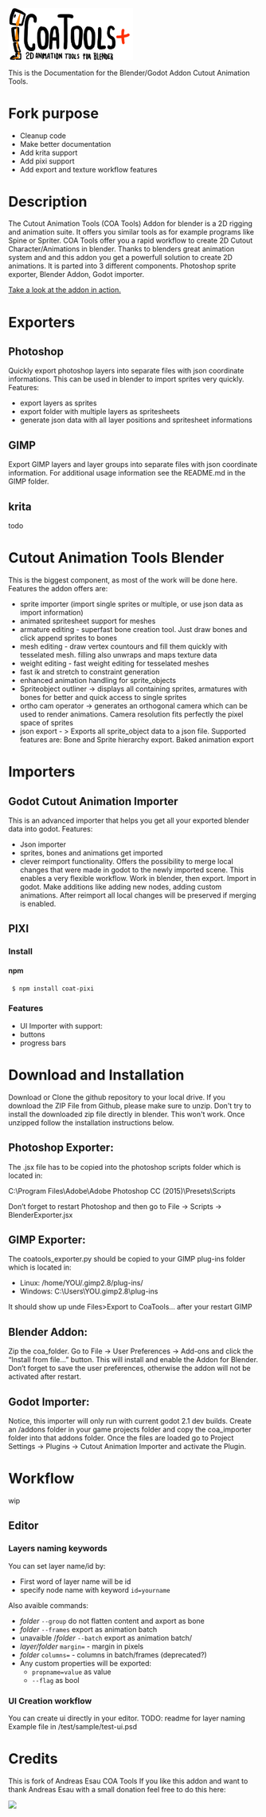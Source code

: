 <img src="./misc/coa_tools_logo.png" width="250">

This is the Documentation for the Blender/Godot Addon Cutout Animation Tools.

# Fork purpose

- Cleanup code
- Make better documentation
- Add krita support
- Add pixi support
- Add export and texture workflow features

# Description
The Cutout Animation Tools (COA Tools) Addon for blender is a 2D rigging and animation suite. It offers you similar tools as for example programs like Spine or Spriter. COA Tools offer you a rapid workflow to create 2D Cutout Character/Animations in blender. Thanks to blenders great animation system and and this addon you get a powerfull solution to create 2D animations. It is parted into 3 different components. Photoshop sprite exporter, Blender Addon, Godot importer.

[Take a look at the addon in action.](https://www.youtube.com/playlist?list=PLPI26-KXCXpA-VMlDIWpmdq6M1m4LEjf_)

# Exporters

## Photoshop
Quickly export photoshop layers into separate files with json coordinate informations. This can be used in blender to import sprites very quickly.
Features:
- export layers as sprites
- export folder with multiple layers as spritesheets
- generate json data with all layer positions and spritesheet informations

## GIMP
Export GIMP layers and layer groups into separate files with json coordinate information. For additional usage information see the README.md in the GIMP folder.

## krita

todo

# Cutout Animation Tools Blender
This is the biggest component, as most of the work will be done here.
Features the addon offers are:
- sprite importer (import single sprites or multiple, or use json data as import information)
- animated spritesheet support for meshes
- armature editing - superfast bone creation tool. Just draw bones and click append sprites to bones
- mesh editing - draw vertex countours and fill them quickly with tesselated mesh. filling also unwraps and maps texture data
- weight editing - fast weight editing for tesselated meshes
- fast ik and stretch to constraint generation
- enhanced animation handling for sprite_objects
- Spriteobject outliner -> displays all containing sprites, armatures with bones for better and quick access to single sprites
- ortho cam operator -> generates an orthogonal camera which can be used to render animations. Camera resolution fits perfectly the pixel space of sprites
- json export - > Exports all sprite_object data to a json file. Supported features are: Bone and Sprite hierarchy export. Baked animation export

# Importers

## Godot Cutout Animation Importer
This is an advanced importer that helps you get all your exported blender data into godot.
Features:
- Json importer
- sprites, bones and animations get imported
- clever reimport functionality. Offers the possibility to merge local changes that were made in godot to the newly imported scene. This enables a very flexible workflow. Work in blender, then export. Import in godot. Make additions like adding new nodes, adding custom animations. After reimport all local changes will be preserved if merging is enabled.

## PIXI

### Install

#### npm

```
 $ npm install coat-pixi
```

### Features

- UI Importer with support:
 - buttons
 - progress bars

# Download and Installation
Download or Clone the github repository to your local drive. If you download the ZIP File from Github, please make sure to unzip.
Don't try to install the downloaded zip file directly in blender. This won't work. Once unzipped follow the installation instructions below.

## Photoshop Exporter:

The .jsx file has to be copied into the photoshop scripts folder which is located in:

C:\Program Files\Adobe\Adobe Photoshop CC (2015)\Presets\Scripts

Don’t forget to restart Photoshop and then go to File -> Scripts -> BlenderExporter.jsx

## GIMP Exporter:

The coatools_exporter.py should be copied to your GIMP plug-ins folder which is located in:
- Linux: /home/YOU/.gimp2.8/plug-ins/
- Windows: C:\Users\YOU\.gimp2.8\plug-ins

It should show up unde Files>Export to CoaTools... after your restart GIMP

## Blender Addon:
Zip the coa_folder.
Go to File -> User Preferences -> Add-ons and click the “Install from file...” button.
This will install and enable the Addon for Blender. Don’t forget to save the user preferences, otherwise the addon will not be activated after restart.

## Godot Importer:
Notice, this importer will only run with current godot 2.1 dev builds.
Create an /addons folder in your game projects folder and copy the coa_importer folder into that addons folder. Once the files are loaded go to Project Settings -> Plugins -> Cutout Animation Importer and activate the Plugin.

# Workflow

wip

## Editor

### Layers naming keywords

You can set layer name/id by:

- First word of layer name will be id
- specify node name with keyword `id=yourname`

Also avaible commands:

- *folder* `--group` do not flatten content and axport as bone
- *folder* `--frames` export as animation batch
- unavaible /*folder* `--batch` export as animation batch/
- *layer/folder* `margin=` - margin in pixels
- *folder* `columns=` - columns in batch/frames (deprecated?)
- Any custom properties will be exported:
  - `propname=value` as value
  - `--flag` as bool

### UI Creation workflow

You can create ui directly in your editor. TODO: readme for layer naming
Example file in /test/sample/test-ui.psd

# Credits
This is fork of Andreas Esau COA Tools
If you like this addon and want to thank Andreas Esau with a small donation feel free to do this here:

[![](https://www.paypalobjects.com/en_US/i/btn/btn_donateCC_LG.gif)](https://www.paypal.com/cgi-bin/webscr?cmd=_s-xclick&hosted_button_id=8TB6CNT9G8LEN)
